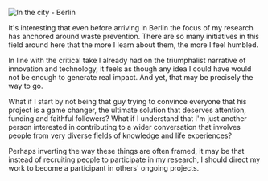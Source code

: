 ![In the city - Berlin](https://unsplash.com/photos/LDMDCVtQqR4/download?force=true&w=1920)

It's interesting that even before arriving in Berlin the focus of my research has anchored around waste prevention. There are so many initiatives in this field around here that the more I learn about them, the more I feel humbled.

In line with the critical take I already had on the triumphalist narrative of innovation and technology, it feels as though any idea I could have would not be enough to generate real impact. And yet, that may be precisely the way to go.

What if I start by not being that guy trying to convince everyone that his project is a game changer, the ultimate solution that deserves attention, funding and faithful followers? What if I understand that I'm just another person interested in contributing to a wider conversation that involves people from very diverse fields of knowledge and life experiences?

Perhaps inverting the way these things are often framed, it may be that instead of recruiting people to participate in my research, I should direct my work to become a participant in others' ongoing projects.
